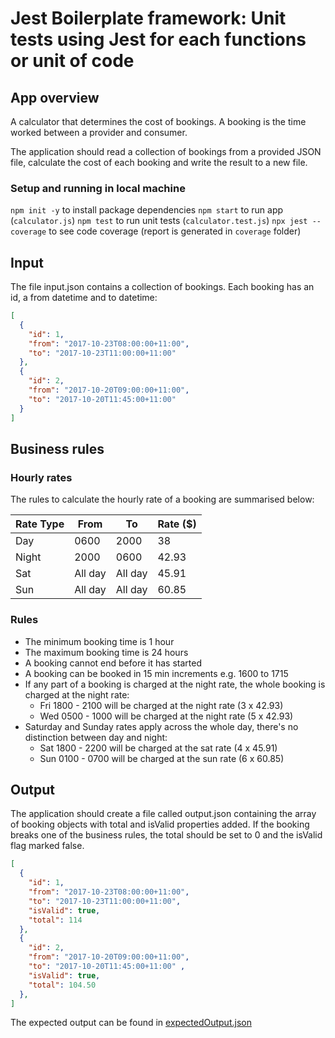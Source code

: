 # Jest Boilerplate framework: Unit tests using Jest for each functions or unit of code

## App overview
A calculator that determines the cost of bookings. A booking is the time worked between a provider and consumer.

The application should read a collection of bookings from a provided JSON file, calculate the cost of each booking and write the result to a new file.

### Setup and running in local machine
`npm init -y` to install package dependencies
`npm start` to run app (`calculator.js`)
`npm test` to run unit tests (`calculator.test.js`)
`npx jest --coverage` to see code coverage (report is generated in `coverage` folder)

## Input
The file input.json contains a collection of bookings. Each booking has an id, a from datetime and to datetime:
```json
[
  {
    "id": 1,
    "from": "2017-10-23T08:00:00+11:00",
    "to": "2017-10-23T11:00:00+11:00"
  },
  {
    "id": 2,
    "from": "2017-10-20T09:00:00+11:00",
    "to": "2017-10-20T11:45:00+11:00"
  }
]
```

## Business rules

### Hourly rates
The rules to calculate the hourly rate of a booking are summarised below:

| Rate Type | From | To | Rate ($) |
| -------- | ------- | -------- | ----------- |
| Day  | 0600 | 2000 | 38
| Night | 2000 | 0600 | 42.93
| Sat | All day | All day | 45.91
| Sun | All day | All day | 60.85

### Rules
- The minimum booking time is 1 hour
- The maximum booking time is 24 hours
- A booking cannot end before it has started
- A booking can be booked in 15 min increments e.g. 1600 to 1715
- If any part of a booking is charged at the night rate, the whole booking is charged at the night rate:
  * Fri 1800 - 2100 will be charged at the night rate (3 x 42.93)
  * Wed 0500 - 1000 will be charged at the night rate (5 x 42.93)
- Saturday and Sunday rates apply across the whole day, there's no distinction between day and night:
  * Sat 1800 - 2200 will be charged at the sat rate (4 x 45.91)
  * Sun 0100 - 0700 will be charged at the sun rate (6 x 60.85)

## Output
The application should create a file called output.json containing the array of booking objects with total and isValid properties added. If the booking breaks one of the business rules, the total should be set to 0 and the isValid flag marked false.

```json
[
  {
    "id": 1,
    "from": "2017-10-23T08:00:00+11:00",
    "to": "2017-10-23T11:00:00+11:00",
    "isValid": true,
    "total": 114
  },
  {
    "id": 2,
    "from": "2017-10-20T09:00:00+11:00",
    "to": "2017-10-20T11:45:00+11:00" ,
    "isValid": true,
    "total": 104.50
  },
]
```
The expected output can be found in [expectedOutput.json](./expectedOutput.json)
